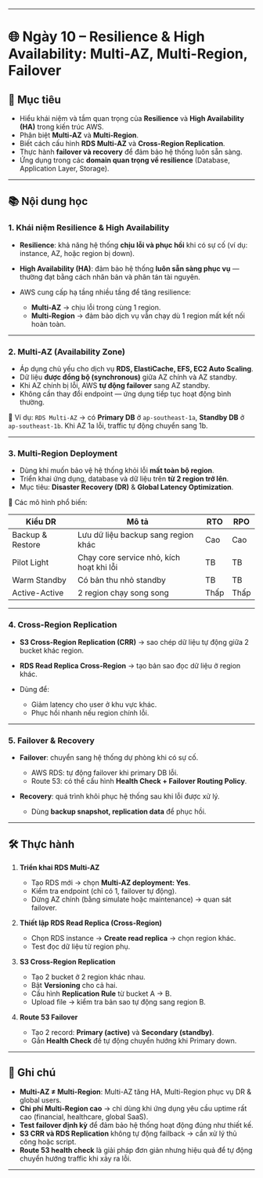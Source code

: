 
---

# 🌐 Ngày 10 – Resilience & High Availability: Multi-AZ, Multi-Region, Failover

## 🎯 Mục tiêu

* Hiểu khái niệm và tầm quan trọng của **Resilience** và **High Availability (HA)** trong kiến trúc AWS.
* Phân biệt **Multi-AZ** và **Multi-Region**.
* Biết cách cấu hình **RDS Multi-AZ** và **Cross-Region Replication**.
* Thực hành **failover và recovery** để đảm bảo hệ thống luôn sẵn sàng.
* Ứng dụng trong các **domain quan trọng về resilience** (Database, Application Layer, Storage).

---

## 📚 Nội dung học

### 1. Khái niệm Resilience & High Availability

* **Resilience**: khả năng hệ thống **chịu lỗi và phục hồi** khi có sự cố (ví dụ: instance, AZ, hoặc region bị down).
* **High Availability (HA)**: đảm bảo hệ thống **luôn sẵn sàng phục vụ** — thường đạt bằng cách nhân bản và phân tán tài nguyên.
* AWS cung cấp hạ tầng nhiều tầng để tăng resilience:

  * **Multi-AZ** → chịu lỗi trong cùng 1 region.
  * **Multi-Region** → đảm bảo dịch vụ vẫn chạy dù 1 region mất kết nối hoàn toàn.

---

### 2. Multi-AZ (Availability Zone)

* Áp dụng chủ yếu cho dịch vụ **RDS, ElastiCache, EFS, EC2 Auto Scaling**.
* Dữ liệu **được đồng bộ (synchronous)** giữa AZ chính và AZ standby.
* Khi AZ chính bị lỗi, AWS **tự động failover** sang AZ standby.
* Không cần thay đổi endpoint — ứng dụng tiếp tục hoạt động bình thường.

📌 Ví dụ:
`RDS Multi-AZ` → có **Primary DB** ở `ap-southeast-1a`, **Standby DB** ở `ap-southeast-1b`.
Khi AZ 1a lỗi, traffic tự động chuyển sang 1b.

---

### 3. Multi-Region Deployment

* Dùng khi muốn bảo vệ hệ thống khỏi lỗi **mất toàn bộ region**.
* Triển khai ứng dụng, database và dữ liệu trên **từ 2 region trở lên**.
* Mục tiêu: **Disaster Recovery (DR)** & **Global Latency Optimization**.

📘 Các mô hình phổ biến:

| Kiểu DR          | Mô tả                                    | RTO  | RPO  |
| ---------------- | ---------------------------------------- | ---- | ---- |
| Backup & Restore | Lưu dữ liệu backup sang region khác      | Cao  | Cao  |
| Pilot Light      | Chạy core service nhỏ, kích hoạt khi lỗi | TB   | TB   |
| Warm Standby     | Có bản thu nhỏ standby                   | TB   | TB   |
| Active-Active    | 2 region chạy song song                  | Thấp | Thấp |

---

### 4. Cross-Region Replication

* **S3 Cross-Region Replication (CRR)** → sao chép dữ liệu tự động giữa 2 bucket khác region.
* **RDS Read Replica Cross-Region** → tạo bản sao đọc dữ liệu ở region khác.
* Dùng để:

  * Giảm latency cho user ở khu vực khác.
  * Phục hồi nhanh nếu region chính lỗi.

---

### 5. Failover & Recovery

* **Failover**: chuyển sang hệ thống dự phòng khi có sự cố.

  * AWS RDS: tự động failover khi primary DB lỗi.
  * Route 53: có thể cấu hình **Health Check + Failover Routing Policy**.
* **Recovery**: quá trình khôi phục hệ thống sau khi lỗi được xử lý.

  * Dùng **backup snapshot, replication data** để phục hồi.

---

## 🛠️ Thực hành

1. **Triển khai RDS Multi-AZ**

   * Tạo RDS mới → chọn **Multi-AZ deployment: Yes**.
   * Kiểm tra endpoint (chỉ có 1, failover tự động).
   * Dừng AZ chính (bằng simulate hoặc maintenance) → quan sát failover.

2. **Thiết lập RDS Read Replica (Cross-Region)**

   * Chọn RDS instance → **Create read replica** → chọn region khác.
   * Test đọc dữ liệu từ region phụ.

3. **S3 Cross-Region Replication**

   * Tạo 2 bucket ở 2 region khác nhau.
   * Bật **Versioning** cho cả hai.
   * Cấu hình **Replication Rule** từ bucket A → B.
   * Upload file → kiểm tra bản sao tự động sang region B.

4. **Route 53 Failover**

   * Tạo 2 record: **Primary (active)** và **Secondary (standby)**.
   * Gắn **Health Check** để tự động chuyển hướng khi Primary down.

---

## 📝 Ghi chú

* **Multi-AZ ≠ Multi-Region**: Multi-AZ tăng HA, Multi-Region phục vụ DR & global users.
* **Chi phí Multi-Region cao** → chỉ dùng khi ứng dụng yêu cầu uptime rất cao (financial, healthcare, global SaaS).
* **Test failover định kỳ** để đảm bảo hệ thống hoạt động đúng như thiết kế.
* **S3 CRR và RDS Replication** không tự động failback → cần xử lý thủ công hoặc script.
* **Route 53 health check** là giải pháp đơn giản nhưng hiệu quả để tự động chuyển hướng traffic khi xảy ra lỗi.

---


